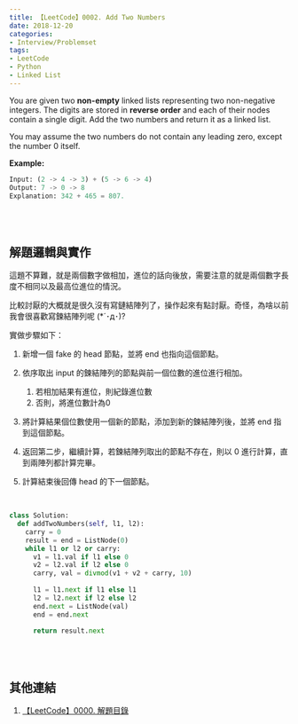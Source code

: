 ```yaml
---
title: 【LeetCode】0002. Add Two Numbers
date: 2018-12-20
categories:
- Interview/Problemset
tags:
- LeetCode
- Python
- Linked List
--- 
```


You are given two **non-empty** linked lists representing two non-negative integers. The digits are stored in **reverse order** and each of their nodes contain a single digit. Add the two numbers and return it as a linked list.

You may assume the two numbers do not contain any leading zero, except the number 0 itself.
<!--more-->

**Example:**
```python
Input: (2 -> 4 -> 3) + (5 -> 6 -> 4)
Output: 7 -> 0 -> 8
Explanation: 342 + 465 = 807.
```

<br><br>

## 解題邏輯與實作
這題不算難，就是兩個數字做相加，進位的話向後放，需要注意的就是兩個數字長度不相同以及最高位進位的情況。

比較討厭的大概就是很久沒有寫鏈結陣列了，操作起來有點討厭。奇怪，為啥以前我會很喜歡寫鍊結陣列呢 (*´･д･)?
<br>

實做步驟如下：
1. 新增一個 fake 的 head 節點，並將 end 也指向這個節點。

2. 依序取出 input 的鍊結陣列的節點與前一個位數的進位進行相加。
	1. 若相加結果有進位，則紀錄進位數
	2. 否則，將進位數計為0

3. 將計算結果個位數使用一個新的節點，添加到新的鍊結陣列後，並將 end 指到這個節點。

4. 返回第二步，繼續計算，若鍊結陣列取出的節點不存在，則以 0 進行計算，直到兩陣列都計算完畢。


5. 計算結束後回傳 head 的下一個節點。
<br>

```python
class Solution:
  def addTwoNumbers(self, l1, l2):
    carry = 0
    result = end = ListNode(0)        
    while l1 or l2 or carry:
      v1 = l1.val if l1 else 0
      v2 = l2.val if l2 else 0
      carry, val = divmod(v1 + v2 + carry, 10)
                        
      l1 = l1.next if l1 else l1
      l2 = l2.next if l2 else l2
      end.next = ListNode(val)
      end = end.next
            
      return result.next
```


<br><br>

## 其他連結
1. [【LeetCode】0000. 解題目錄](/LeetCode-0000-Contents/)